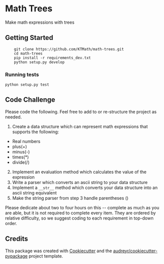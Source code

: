 # Math Trees

Make math expressions with trees


## Getting Started
```
    git clone https://github.com/KTMath/math-trees.git
    cd math-trees
    pip install -r requirements_dev.txt
    python setup.py develop
```

### Running tests
`python setup.py test`


## Code Challenge
Please code the following. Feel free to add to or re-structure the project as needed.
1. Create a data structure which can represent math expressions that supports the following:
  * Real numbers
  * plus(+)
  * minus(-)
  * times(*)
  * divide(/)
2. Implement an evaluation method which calculates the value of the expression
3. Write a parser which converts an ascii string to your data structure
4. Implement a `__str__` method which converts your data structure into an ascii string equivalent
5. Make the string parser from step 3 handle parentheses ()

Please dedicate about two to four hours on this -- complete as much as you are able, but it is not required to complete every item. They are ordered by relative difficulty, so we suggest coding to each requirement in top-down order.


## Credits
This package was created with [Cookiecutter](https://github.com/audreyr/cookiecutter) and the [audreyr/cookiecutter-pypackage](https://github.com/audreyr/cookiecutter-pypackage) project template.
